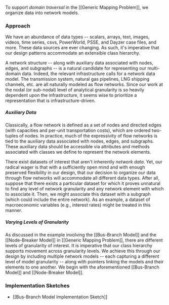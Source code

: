To support *domain traversal* in the [[Generic Mapping Problem]], we organize data into network models.
### Approach
We have an abundance of data types -- scalars, arrays, text, images, videos, time series, csvs, PowerWorld, PSSE, and Dayzer case files, and more. These data sources are ever changing. As such, it's imperative that our design patterns accommodate an extensible class hierarchy.

A network structure -- along with auxiliary data associated with nodes, edges, and subgraphs -- is a natural candidate for representing our multi-domain data. Indeed, the relevant infrastructure calls for a network data model. The transmission system, natural gas pipelines, LNG shipping channels, etc. are all naturally modeled as flow networks. Since our work at the nodal (or sub-nodal) level of analytical granularity is so heavily dependent upon the infrastructure, it seems wise to prioritize a representation that is infrastructure-driven.
##### Auxiliary Data
Classically, a flow network is defined as a set of nodes and directed edges (with capacities and per-unit transportation costs), which are ordered two-tuples of nodes. In practice, much of the expressivity of flow networks is tied to the auxiliary data associated with nodes, edges, and subgraphs. These auxiliary data should be accessible via attributes and methods associated with classes we define to represent the network elements.

There exist datasets of interest that aren't inherently *network data*. Yet, our radical wager is that with a sufficiently open mind and with enough preserved flexibility in our design, that our decision to organize our data through flow networks will accommodate all different data types. After all, suppose that there exists a particular dataset for which it proves unnatural to find any level of network granularity and any network element with which to associate it. Then, we might associate this dataset with a subgraph (which could include the entire network). As an example, a dataset of macroeconomic variables (e.g., interest rates) might be treated in this manner.
##### Varying Levels of Granularity
As discussed in the example involving the [[Bus-Branch Model]] and the [[Node-Breaker Model]] in [[Generic Mapping Problem]], there are different levels of granularity of interest. It is imperative that our class hierarchy supports movement across granularity levels. We achieve this through our design by including multiple network models -- each capturing a different level of model granularity -- along with pointers linking the models and their elements to one another. We begin with the aforementioned [[Bus-Branch Model]] and [[Node-Breaker Model]].
### Implementation Sketches
- [[Bus-Branch Model Implementation Sketch]]
